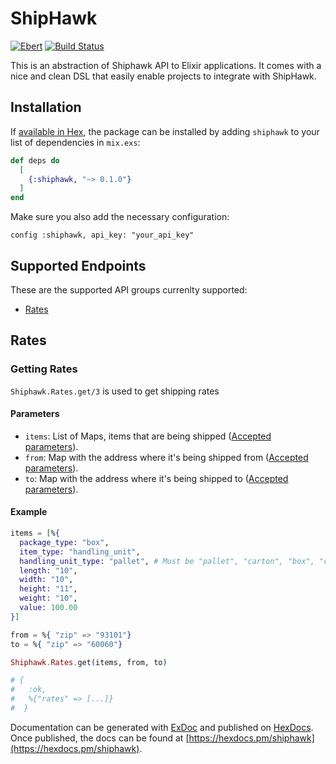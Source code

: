 # ShipHawk

[![Ebert](https://ebertapp.io/github/joaomdmoura/shiphawk-elixir.svg)](https://ebertapp.io/github/joaomdmoura/shiphawk-elixir)
[![Build Status](https://travis-ci.org/joaomdmoura/shiphawk-elixir.svg?branch=master)](https://travis-ci.org/joaomdmoura/shiphawk-elixir)

This is an abstraction of Shiphawk API to Elixir applications.
It comes with a nice and clean DSL that easily enable projects
to integrate with ShipHawk.

## Installation

If [available in Hex](https://hex.pm/docs/publish), the package can be installed
by adding `shiphawk` to your list of dependencies in `mix.exs`:

```elixir
def deps do
  [
    {:shiphawk, "~> 0.1.0"}
  ]
end
```

Make sure you also add the necessary configuration:

```
config :shiphawk, api_key: "your_api_key"
```

## Supported Endpoints

These are the supported API groups currenlty supported:

- [Rates](#rates)

## Rates

### Getting Rates
  `Shiphawk.Rates.get/3` is used to get shipping rates

#### Parameters
  - `items`: List of Maps, items that are being shipped ([Accepted parameters](https://docs.shiphawk.com/reference#rate-item-object)).
  - `from`: Map with the address where it's being shipped from ([Accepted parameters](https://docs.shiphawk.com/reference#addresses)).
  - `to`: Map with the address where it's being shipped to ([Accepted parameters](https://docs.shiphawk.com/reference#addresses)).

#### Example
```elixir
items = [%{
  package_type: "box",
  item_type: "handling_unit",
  handling_unit_type: "pallet", # Must be "pallet", "carton", "box", "crate", or "bag"
  length: "10",
  width: "10",
  height: "11",
  weight: "10",
  value: 100.00
}]

from = %{ "zip" => "93101"}
to = %{ "zip" => "60060"}

Shiphawk.Rates.get(items, from, to)

# {
#   :ok,
#   %{"rates" => [...]}
#  }
```

Documentation can be generated with [ExDoc](https://github.com/elixir-lang/ex_doc)
and published on [HexDocs](https://hexdocs.pm). Once published, the docs can
be found at [https://hexdocs.pm/shiphawk](https://hexdocs.pm/shiphawk).

